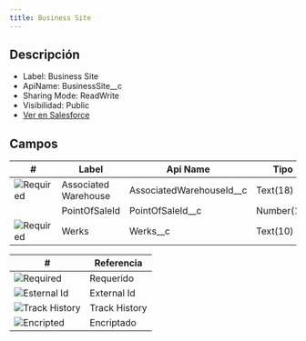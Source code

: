 ```yaml
---
title: Business Site
---
```


<!-- START autogenerated-object -->

## Descripción



- Label: Business Site
- ApiName: BusinessSite__c
- Sharing Mode: ReadWrite
- Visibilidad: Public
- [Ver en Salesforce](https://test.salesforce.com/lightning/setup/ObjectManager/lookupRedirect?lookup=entityByApiName&apiName=BusinessSite__c)

## Campos

| #   | Label | Api Name | Tipo | Descripcion |
| --- | ----- | -------- | ---- | ----------- |
| <div class="icons">![Required](/img/lock_60.png)</div> | Associated Warehouse | AssociatedWarehouseId__c | Text(18) |  <ul></ul> |
| <div class="icons"></div> | PointOfSaleId | PointOfSaleId__c | Number(18) |  <ul></ul> |
| <div class="icons">![Required](/img/lock_60.png)</div> | Werks | Werks__c | Text(10) |  <ul></ul> |

| #                                                              | Referencia    |
| -------------------------------------------------------------- | ------------- |
| <div class="icons">![Required](/img/lock_60.png)</div>         | Requerido     |
| <div class="icons">![Esternal Id](/img/database_60.png)</div>  | External Id   |
| <div class="icons">![Track History](/img/tracker_60.png)</div> | Track History |
| <div class="icons">![Encripted](/img/password_60.png)</div>    | Encriptado    |

<!-- END autogenerated-object -->
